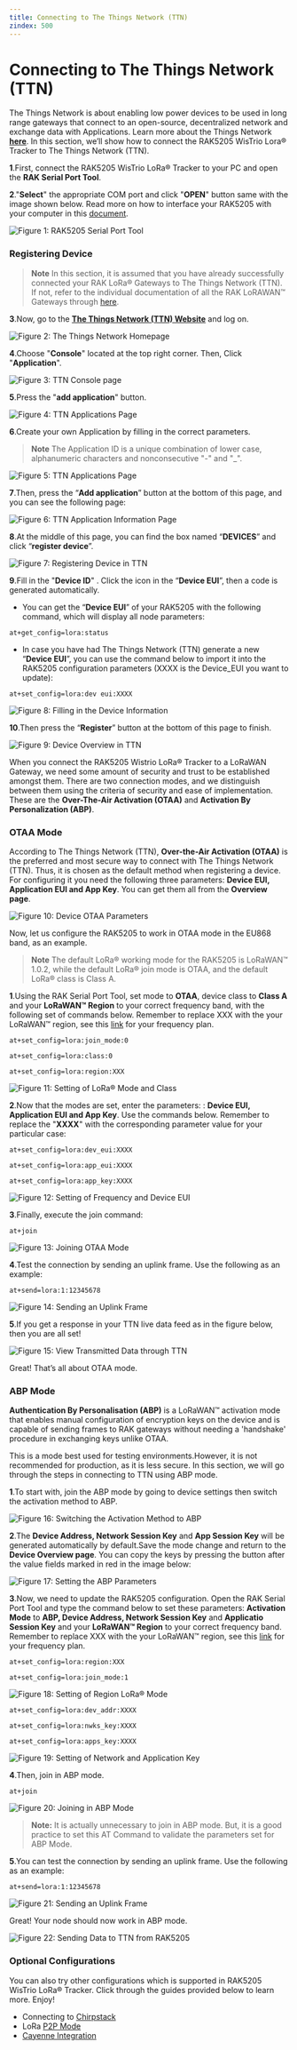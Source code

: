 ```yaml
---
title: Connecting to The Things Network (TTN)
zindex: 500
---
```

# Connecting to The Things Network (TTN)

The Things Network is about enabling low power devices to be used in long range gateways that connect to an open-source, decentralized network and exchange data with Applications. Learn more about the Things Network [**here**](https://www.thethingsnetwork.org/docs/). In this section, we’ll show how to connect the RAK5205 WisTrio Lora® Tracker to The Things Network (TTN).

**1**.First, connect the RAK5205 WisTrio LoRa® Tracker to your PC and open the **RAK Serial Port Tool**.

**2**."**Select**" the appropriate COM port and click "**OPEN**" button same with the image shown below. Read more on how to interface your RAK5205 with your computer in this [document](https://doc.rakwireless.com/rak5205-rak7205-wistrio-lora-tracker/interfacing-with-the-rak7205-rak5205-wistrio-lora-tracker).

![Figure 1: RAK5205 Serial Port Tool](images/rakk5205serialport.jpg)

### Registering Device

>**Note** In this section, it is assumed that you have already successfully connected your RAK LoRa® Gateways to The Things Network (TTN). If not, refer to the individual documentation of all the RAK LoRAWAN™ Gateways through [here](https://doc.rakwireless.com/).

**3**.Now, go to the [**The Things Network (TTN) Website**](https://www.thethingsnetwork.org/) and log on.

![Figure 2: The Things Network Homepage](images/ttnwelcome.png)

**4**.Choose "**Console**" located at the top right corner. Then, Click "**Application**".

![Figure 3: TTN Console page](images/ttnconsole.png)

**5**.Press the "**add application**" button.

![Figure 4: TTN Applications Page](images/ttnaddapplication.png)

**6**.Create your own Application by filling in the correct parameters.

>**Note** The Application ID is a unique combination of lower case, alphanumeric characters and nonconsecutive "-" and "_".

![Figure 5: TTN Applications Page](images/ttnaddapplicationpage.png)

**7**.Then, press the “**Add application**” button at the bottom of this page, and you can see the following page:

![Figure 6: TTN Application Information Page](images/ttnapplicationinfo.png)

**8**.At the middle of this page, you can find the box named “**DEVICES**” and click “**register device**”.

![Figure 7: Registering Device in TTN](images/ttnregisterdevice.jpg)

**9**.Fill in the "**Device ID**" . Click the icon in the “**Device EUI**”, then a code is generated automatically.
* You can get the “**Device EUI**” of your RAK5205 with the following command, which will display all node parameters:
```
at+get_config=lora:status
```
* In case you have had The Things Network (TTN) generate a new “**Device EUI**”, you can use the command below to import it into the RAK5205 configuration parameters (XXXX is the Device_EUI you want to update):
```
at+set_config=lora:dev eui:XXXX
```

![Figure 8: Filling in the Device Information](images/ttndeviceinfo.png)

**10**.Then press the “**Register**” button at the bottom of this page to finish.

![Figure 9: Device Overview in TTN](images/ttndeviceoverview.png)

When you connect the RAK5205 Wistrio LoRa® Tracker to a LoRaWAN Gateway, we need some amount of security and trust to be established amongst them. There are two connection modes, and we distinguish between them using the criteria of security and ease of implementation. These are the **Over-The-Air Activation (OTAA)** and **Activation By Personalization (ABP)**.

### OTAA Mode

According to The Things Network (TTN), **Over-the-Air Activation (OTAA)** is the preferred and most secure way to connect with The Things Network (TTN). Thus, it is chosen as the default method when registering a device. For configuring it you need the following three parameters: **Device EUI, Application EUI and App Key**. You can get them all from the **Overview page**.

![Figure 10: Device OTAA Parameters](images/ttnotaaparam.png)

Now, let us configure the RAK5205 to work in OTAA mode in the EU868 band, as an example.

>**Note** The default LoRa® working mode for the RAK5205 is LoRaWAN™ 1.0.2, while the default LoRa® join mode is OTAA, and the default LoRa® class is Class A.

**1**.Using the RAK Serial Port Tool, set mode to **OTAA**, device class to **Class A** and your **LoRaWAN™ Region** to your correct frequency band, with the following set of commands below. Remember to replace XXX with the your LoRaWAN™ region, see this [link](https://www.thethingsnetwork.org/docs/lorawan/frequencies-by-country.html) for your frequency plan.
```
at+set_config=lora:join_mode:0
```
```
at+set_config=lora:class:0
```
```
at+set_config=lora:region:XXX
```
![Figure 11: Setting of LoRa® Mode and Class](images/otaamodeclassfreq.png)

**2**.Now that the modes are set, enter the parameters: : **Device EUI, Application EUI and App Key**. Use the commands below. Remember to replace the "**XXXX**" with the corresponding parameter value for your particular case:
```
at+set_config=lora:dev_eui:XXXX
```
```
at+set_config=lora:app_eui:XXXX
```
```
at+set_config=lora:app_key:XXXX
```

![Figure 12: Setting of Frequency and Device EUI](images/otaadeveuiappeuiappkey.png)

**3**.Finally, execute the join command:
```
at+join
```

![Figure 13: Joining OTAA Mode](images/otaajoinmode.png)

**4**.Test the connection by sending an uplink frame. Use the following as an example:
```
at+send=lora:1:12345678
```
![Figure 14: Sending an Uplink Frame](images/otaasenddata.png)

**5**.If you get a response in your TTN live data feed as in the figure below, then you are all set!

![Figure 15: View Transmitted Data through TTN](images/otaadatatransmitted.png)

Great! That’s all about OTAA mode.

### ABP Mode

**Authentication By Personalisation (ABP)** is a LoRaWAN™ activation mode that enables manual configuration of encryption keys on the device and is capable of sending frames to RAK gateways without needing a 'handshake' procedure in exchanging keys unlike OTAA.

This is a mode best used for testing environments.However, it is not recommended for production, as it is less secure. In this section, we will go through the steps in connecting to TTN using ABP mode.

**1**.To start with, join the ABP mode by going to device settings then switch the activation method to ABP.

![Figure 16: Switching the Activation Method to ABP](images/ttnabpmode.png)

**2**.The **Device Address, Network Session Key** and **App Session Key** will be generated automatically by default.Save the mode change and return to the **Device Overview page**. You can copy the keys by pressing the button after the value fields marked in red in the image below:

![Figure 17: Setting the ABP Parameters](images/ttnabpparam.png)

**3**.Now, we need to update the RAK5205 configuration. Open the RAK Serial Port Tool and type the command below to set these parameters: **Activation Mode** to **ABP, Device Address, Network Session Key** and **Applicatio Session Key** and your **LoRaWAN™ Region** to your correct frequency band. Remember to replace XXX with the your LoRaWAN™ region, see this [link](https://www.thethingsnetwork.org/docs/lorawan/frequencies-by-country.html) for your frequency plan.
```
at+set_config=lora:region:XXX
```
```
at+set_config=lora:join_mode:1
```
![Figure 18: Setting of Region LoRa® Mode](images/ttnabpfreqmode.png)
```
at+set_config=lora:dev_addr:XXXX
```
```
at+set_config=lora:nwks_key:XXXX
```
```
at+set_config=lora:apps_key:XXXX
```
![Figure 19: Setting of Network and Application Key](images/ttnabpdevaddrnwkskeyappskey.png)

**4**.Then, join in ABP mode.
```
at+join
```
![Figure 20: Joining in ABP Mode](images/tnnabpjoin.png)

>**Note:** It is actually unnecessary to join in ABP mode. But, it is a good practice to set this AT Command to validate the parameters set for ABP Mode.

**5**.You can test the connection by sending an uplink frame. Use the following as an example:
```
at+send=lora:1:12345678
```
![Figure 21: Sending an Uplink Frame](images/ttnabpsenddata.png)

Great! Your node should now work in ABP mode.

![Figure 22: Sending Data to TTN from RAK5205](images/ttnabpreceivedata.png)

### Optional Configurations

You can also try other configurations which is supported in RAK5205 WisTrio LoRa® Tracker. Click through the guides provided below to learn more. Enjoy!
* Connecting to [Chirpstack](https://doc.rakwireless.com/rak5205-rak7205-wistrio-lora-tracker/connecting-to-chirpstack)
* LoRa [P2P Mode](https://doc.rakwireless.com/rak5205-rak7205-wistrio-lora-tracker/lora-p2p-mode)
* [Cayenne Integration](https://doc.rakwireless.com/rak5205-rak7205-wistrio-lora-tracker/cayenne-integration)
